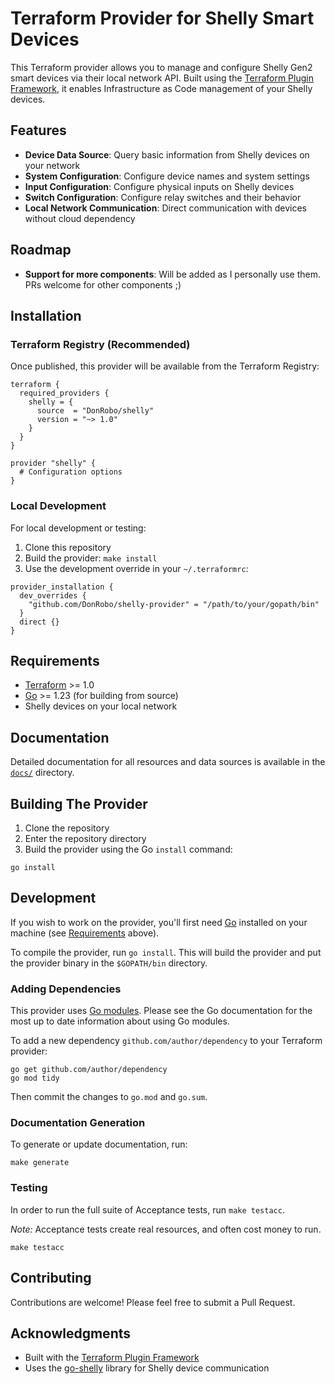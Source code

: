 # Terraform Provider for Shelly Smart Devices

This Terraform provider allows you to manage and configure Shelly Gen2 smart devices via their local network API. Built using the [Terraform Plugin Framework](https://github.com/hashicorp/terraform-plugin-framework), it enables Infrastructure as Code management of your Shelly devices.

## Features

- **Device Data Source**: Query basic information from Shelly devices on your network
- **System Configuration**: Configure device names and system settings
- **Input Configuration**: Configure physical inputs on Shelly devices
- **Switch Configuration**: Configure relay switches and their behavior
- **Local Network Communication**: Direct communication with devices without cloud dependency

## Roadmap

- **Support for more components**: Will be added as I personally use them. PRs welcome for other components ;)


## Installation

### Terraform Registry (Recommended)

Once published, this provider will be available from the Terraform Registry:

```hcl
terraform {
  required_providers {
    shelly = {
      source  = "DonRobo/shelly"
      version = "~> 1.0"
    }
  }
}

provider "shelly" {
  # Configuration options
}
```

### Local Development

For local development or testing:

1. Clone this repository
2. Build the provider: `make install`
3. Use the development override in your `~/.terraformrc`:

```hcl
provider_installation {
  dev_overrides {
    "github.com/DonRobo/shelly-provider" = "/path/to/your/gopath/bin"
  }
  direct {}
}
```

## Requirements

- [Terraform](https://developer.hashicorp.com/terraform/downloads) >= 1.0
- [Go](https://golang.org/doc/install) >= 1.23 (for building from source)
- Shelly devices on your local network

## Documentation

Detailed documentation for all resources and data sources is available in the [`docs/`](./docs/) directory.

## Building The Provider

1. Clone the repository
2. Enter the repository directory
3. Build the provider using the Go `install` command:

```shell
go install
```

## Development

If you wish to work on the provider, you'll first need [Go](http://www.golang.org) installed on your machine (see [Requirements](#requirements) above).

To compile the provider, run `go install`. This will build the provider and put the provider binary in the `$GOPATH/bin` directory.

### Adding Dependencies

This provider uses [Go modules](https://github.com/golang/go/wiki/Modules).
Please see the Go documentation for the most up to date information about using Go modules.

To add a new dependency `github.com/author/dependency` to your Terraform provider:

```shell
go get github.com/author/dependency
go mod tidy
```

Then commit the changes to `go.mod` and `go.sum`.

### Documentation Generation

To generate or update documentation, run:

```shell
make generate
```

### Testing

In order to run the full suite of Acceptance tests, run `make testacc`.

*Note:* Acceptance tests create real resources, and often cost money to run.

```shell
make testacc
```

## Contributing

Contributions are welcome! Please feel free to submit a Pull Request.

## Acknowledgments

- Built with the [Terraform Plugin Framework](https://github.com/hashicorp/terraform-plugin-framework)
- Uses the [go-shelly](https://github.com/jcodybaker/go-shelly) library for Shelly device communication
